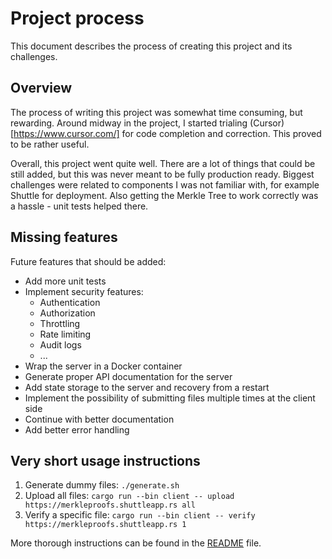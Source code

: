 # Project process

This document describes the process of creating this project and its challenges.

## Overview

The process of writing this project was somewhat time consuming, but rewarding. Around midway in the project, I started trialing (Cursor)[https://www.cursor.com/] for code completion and correction. This proved to be rather useful.

Overall, this project went quite well. There are a lot of things that could be still added, but this was never meant to be fully production ready. Biggest challenges were related to components I was not familiar with, for example Shuttle for deployment. Also getting the Merkle Tree to work correctly was a hassle - unit tests helped there.

## Missing features

Future features that should be added:
- Add more unit tests
- Implement security features:
  - Authentication
  - Authorization
  - Throttling
  - Rate limiting
  - Audit logs
  - ...
- Wrap the server in a Docker container
- Generate proper API documentation for the server
- Add state storage to the server and recovery from a restart
- Implement the possibility of submitting files multiple times at the client side
- Continue with better documentation
- Add better error handling

## Very short usage instructions

1. Generate dummy files: `./generate.sh`
1. Upload all files: `cargo run --bin client -- upload https://merkleproofs.shuttleapp.rs all`
1. Verify a specific file: `cargo run --bin client -- verify https://merkleproofs.shuttleapp.rs 1`

More thorough instructions can be found in the [README](README.md) file.